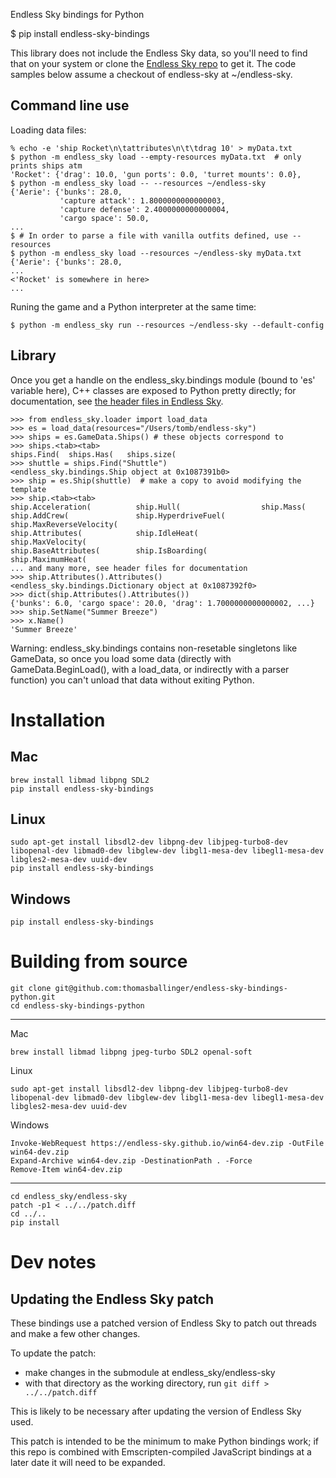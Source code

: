 Endless Sky bindings for Python

$ pip install endless-sky-bindings

This library does not include the Endless Sky data, so you'll need to find that on your system or clone the [Endless Sky repo](https://github.com/endless-sky/endless-sky) to get it. The code samples below assume a checkout of endless-sky at ~/endless-sky.

## Command line use

Loading data files:
```
% echo -e 'ship Rocket\n\tattributes\n\t\tdrag 10' > myData.txt
$ python -m endless_sky load --empty-resources myData.txt  # only prints ships atm
'Rocket': {'drag': 10.0, 'gun ports': 0.0, 'turret mounts': 0.0},
$ python -m endless_sky load -- --resources ~/endless-sky
{'Aerie': {'bunks': 28.0,
           'capture attack': 1.8000000000000003,
           'capture defense': 2.4000000000000004,
           'cargo space': 50.0,
...
$ # In order to parse a file with vanilla outfits defined, use --resources
$ python -m endless_sky load --resources ~/endless-sky myData.txt
{'Aerie': {'bunks': 28.0,
...
<'Rocket' is somewhere in here>
...
```

Runing the game and a Python interpreter at the same time:
```
$ python -m endless_sky run --resources ~/endless-sky --default-config
```

## Library

Once you get a handle on the endless_sky.bindings module (bound to 'es' variable here),
C++ classes are exposed to Python pretty directly; for documentation, see
[the header files in Endless Sky](https://github.com/endless-sky/endless-sky/tree/master/source).

```
>>> from endless_sky.loader import load_data
>>> es = load_data(resources="/Users/tomb/endless-sky")
>>> ships = es.GameData.Ships() # these objects correspond to 
>>> ships.<tab><tab>
ships.Find(  ships.Has(   ships.size(
>>> shuttle = ships.Find("Shuttle")
<endless_sky.bindings.Ship object at 0x1087391b0>
>>> ship = es.Ship(shuttle)  # make a copy to avoid modifying the template
>>> ship.<tab><tab>
ship.Acceleration(          ship.Hull(                  ship.Mass(
ship.AddCrew(               ship.HyperdriveFuel(        ship.MaxReverseVelocity(
ship.Attributes(            ship.IdleHeat(              ship.MaxVelocity(
ship.BaseAttributes(        ship.IsBoarding(            ship.MaximumHeat(
... and many more, see header files for documentation
>>> ship.Attributes().Attributes()
<endless_sky.bindings.Dictionary object at 0x1087392f0>
>>> dict(ship.Attributes().Attributes())
{'bunks': 6.0, 'cargo space': 20.0, 'drag': 1.7000000000000002, ...}
>>> ship.SetName("Summer Breeze")
>>> x.Name()
'Summer Breeze'
```

Warning: endless_sky.bindings contains non-resetable singletons like GameData, so once you load some data (directly with GameData.BeginLoad(), with a load_data, or indirectly with a parser function) you can't unload that data without exiting Python.

# Installation

## Mac

```
brew install libmad libpng SDL2
pip install endless-sky-bindings
```

## Linux

```
sudo apt-get install libsdl2-dev libpng-dev libjpeg-turbo8-dev libopenal-dev libmad0-dev libglew-dev libgl1-mesa-dev libegl1-mesa-dev libgles2-mesa-dev uuid-dev
pip install endless-sky-bindings
```

## Windows

```
pip install endless-sky-bindings
```

# Building from source

```
git clone git@github.com:thomasballinger/endless-sky-bindings-python.git
cd endless-sky-bindings-python
```

---

Mac
```
brew install libmad libpng jpeg-turbo SDL2 openal-soft
```

Linux
```
sudo apt-get install libsdl2-dev libpng-dev libjpeg-turbo8-dev libopenal-dev libmad0-dev libglew-dev libgl1-mesa-dev libegl1-mesa-dev libgles2-mesa-dev uuid-dev
```

Windows
```
Invoke-WebRequest https://endless-sky.github.io/win64-dev.zip -OutFile win64-dev.zip
Expand-Archive win64-dev.zip -DestinationPath . -Force
Remove-Item win64-dev.zip
```

---

```
cd endless_sky/endless-sky
patch -p1 < ../../patch.diff
cd ../..
pip install 
```

# Dev notes

## Updating the Endless Sky patch

These bindings use a patched version of Endless Sky to patch out threads and make a few other changes.

To update the patch:

- make changes in the submodule at endless_sky/endless-sky
- with that directory as the working directory, run `git diff > ../../patch.diff`

This is likely to be necessary after updating the version of Endless Sky used.

This patch is intended to be the minimum to make Python bindings work; if this repo is combined with Emscripten-compiled JavaScript bindings at a later date it will need to be expanded.

